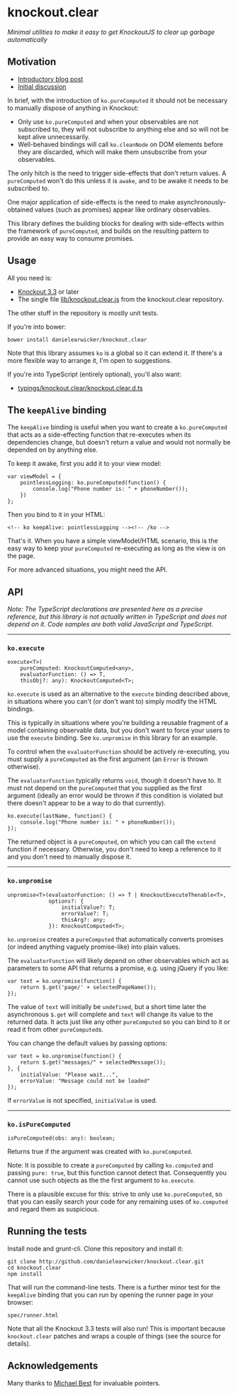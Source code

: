 # knockout.clear
*Minimal utilities to make it easy to get KnockoutJS to clear up garbage automatically*

## Motivation

* [Introductory blog post](https://smellegantcode.wordpress.com/2015/02/21/knockout-clear-fully-automatic-cleanup-in-knockoutjs-3-3/)
* [Initial discussion](https://groups.google.com/d/msg/knockoutjs/uYCyGs2hb2k/Y_5sd9rLRXcJ)

In brief, with the introduction of `ko.pureComputed` it should not be necessary to manually dispose of anything in Knockout:

* Only use `ko.pureComputed` and when your observables are not subscribed to, they will not subscribe to anything else and so will not be kept alive unnecessarily.
* Well-behaved bindings will call `ko.cleanNode` on DOM elements before they are discarded, which will make them unsubscribe from your observables.

The only hitch is the need to trigger side-effects that don't return values. A `pureComputed` won't do this unless it is `awake`, and to be awake it needs to be subscribed to.

One major application of side-effects is the need to make asynchronously-obtained values (such as promises) appear like ordinary observables.

This library defines the building blocks for dealing with side-effects within the framework of `pureComputed`, and builds on the resulting pattern to provide an easy way to consume promises.

## Usage

All you need is:

* [Knockout 3.3](http://knockoutjs.com) or later
* The single file  [lib/knockout.clear.js](https://github.com/danielearwicker/knockout.clear/blob/master/lib/knockout.clear.js) from the knockout.clear repository.

The other stuff in the repository is mostly unit tests.

If you're into bower:

    bower install danielearwicker/knockout.clear

Note that this library assumes `ko` is a global so it can extend it. If there's a more flexible way to arrange it, I'm open to suggestions.

If you're into TypeScript (entirely optional), you'll also want:

* [typings/knockout.clear/knockout.clear.d.ts](https://github.com/danielearwicker/knockout.clear/blob/master/typings/knockout.clear/knockout.clear.d.ts)

## The `keepAlive` binding

The `keepAlive` binding is useful when you want to create a `ko.pureComputed` that acts as a side-effecting function that re-executes when its dependencies change, but doesn't return a value and would not normally be depended on by anything else.

To keep it awake, first you add it to your view model:

    var viewModel = {
        pointlessLogging: ko.pureComputed(function() {
            console.log("Phone number is: " + phoneNumber());
        })
    };

Then you bind to it in your HTML:

    <!-- ko keepAlive: pointlessLogging --><!-- /ko -->

That's it. When you have a simple viewModel/HTML scenario, this is the easy way to keep your `pureComputed` re-executing as long as the view is on the page.

For more advanced situations, you might need the API.

## API

*Note: The TypeScript declarations are presented here as a precise reference, but this library is not actually written in TypeScript and does not depend on it. Code samples are both valid JavaScript and TypeScript.*

---

### `ko.execute`

    execute<T>(
        pureComputed: KnockoutComputed<any>,
        evaluatorFunction: () => T,
        thisObj?: any): KnockoutComputed<T>;

`ko.execute` is used as an alternative to the `execute` binding described above, in situations where you can't (or don't want to) simply modify the HTML bindings.

This is typically in situations where you're building a reusable fragment of a model containing observable data, but you don't want to force your users to use the `execute` binding. See `ko.unpromise` in this library for an example.

To control when the `evaluatorFunction` should be actively re-executing, you must supply a `pureComputed` as the first argument (an `Error` is thrown otherwise).

The `evaluatorFunction` typically returns `void`, though it doesn't have to. It must not depend on the `pureComputed` that you supplied as the first argument (ideally an error would be thrown if this condition is violated but there doesn't appear to be a way to do that currently).

    ko.execute(lastName, function() {
        console.log("Phone number is: " + phoneNumber());
    });

The returned object is a `pureComputed`, on which you can call the `extend` function if necessary. Otherwise, you don't need to keep a reference to it and you don't need to manually dispose it.

---

### `ko.unpromise`

    unpromise<T>(evaluatorFunction: () => T | KnockoutExecuteThenable<T>,
                 options?: {
                     initialValue?: T;
                     errorValue?: T;
                     thisArg?: any;
                 }): KnockoutComputed<T>;

`ko.unpromise` creates a `pureComputed` that automatically converts promises (or indeed anything vaguely promise-like) into plain values.

The `evaluatorFunction` will likely depend on other observables which act as parameters to some API that returns a promise, e.g. using jQuery if you like:

    var text = ko.unpromise(function() {
        return $.get('page/' + selectedPageName());
    });

The value of `text` will initially be `undefined`, but a short time later the asynchronous `$.get` will complete and `text` will change its value to the returned data. It acts just like any other `pureComputed` so you can bind to it or read it from other `pureComputed`s.

You can change the default values by passing options:

    var text = ko.unpromise(function() {
        return $.get("messages/" + selectedMessage());
    }, {
        initialValue: "Please wait...",
        errorValue: "Message could not be loaded"
    });

If `errorValue` is not specified, `initialValue` is used.

---

### `ko.isPureComputed`

    isPureComputed(obs: any): boolean;

Returns true if the argument was created with `ko.pureComputed`.

Note: It is possible to create a `pureComputed` by calling `ko.computed` and passing `pure: true`, but this function cannot detect that. Consequently you cannot use such objects as the the first argument to `ko.execute`.

There is a plausible excuse for this: strive to only use `ko.pureComputed`, so that you can easily search your code for any remaining uses of `ko.computed` and regard them as suspicious.

## Running the tests

Install node and grunt-cli. Clone this repository and install it:

    git clone http://github.com/danielearwicker/knockout.clear.git
    cd knockout.clear
    npm install

That will run the command-line tests. There is a further minor test for the `keepAlive` binding that you can run by opening the runner page in your browser:

    spec/runner.html

Note that all the Knockout 3.3 tests will also run! This is important because `knockout.clear` patches and wraps a couple of things (see the source for details).

## Acknowledgements

Many thanks to [Michael Best](https://github.com/mbest) for invaluable pointers.
